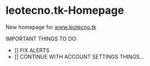 # leotecno.tk-Homepage
New homepage for www.leotecno.tk

IMPORTANT THINGS TO DO:

- [] FIX ALERTS
- [] CONTINUE WITH ACCOUNT SETTINGS THINGS...
